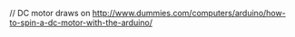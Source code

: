 // DC motor draws on http://www.dummies.com/computers/arduino/how-to-spin-a-dc-motor-with-the-arduino/

